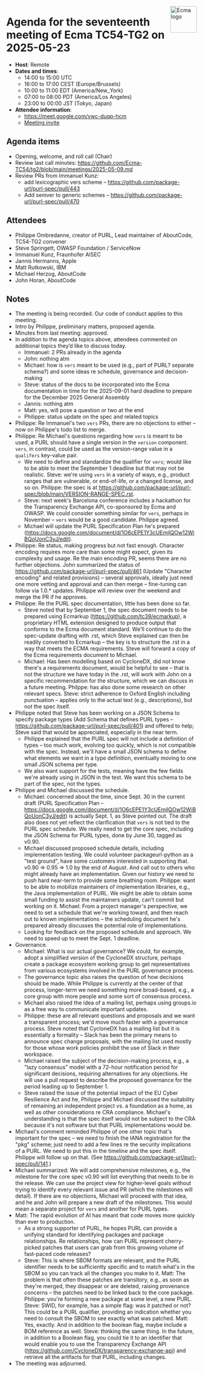 <img src="https://tc54.org/images/ecma.svg" align="right" height="70" alt="Ecma logo" /> <!-- markdownlint-disable-line MD041 -->

# Agenda for the seventeenth meeting of Ecma TC54-TG2 on 2025-05-23

- **Host**: Remote
- **Dates and times**:
    - 14:00 to 15:00 UTC
    - 16:00 to 17:00 CEST (Europe/Brussels)
    - 10:00 to 11:00 EDT (America/New_York)
    - 07:00 to 08:00 PDT (America/Los Angeles)
    - 23:00 to 00:00 JST (Tokyo, Japan)
- **Attendee information**:
    - https://meet.google.com/vwc-duqp-hcm
    - [Meeting invite](https://calendar.google.com/calendar/event?action=TEMPLATE&tmeid=NzAzNjU3ZTk3NHVzYTRsMjdnaG5jbGVkb2VfMjAyNTA1MjNUMTQwMDAwWiBjX2MwODYxYWJlYmRmNjllZjBkZmVjNjgxM2IyN2JmYzdjMjk3ZDU5MThiM2EyZTk3NmZjYTdiYmViMzg1OGE5YjNAZw&tmsrc=c_c0861abebdf69ef0dfec6813b27bfc7c297d5918b3a2e976fca7bbeb3858a9b3%40group.calendar.google.com)

## Agenda items
- Opening, welcome, and roll call (Chair)
- Review last call minutes: https://github.com/Ecma-TC54/tg2/blob/main/meetings/2025-05-09.md
- Review PRs from Immanuel Kunz:
    - add lexicographic vers scheme – https://github.com/package-url/purl-spec/pull/443
    - Add semver to generic schemes – https://github.com/package-url/purl-spec/pull/470

## Attendees
- Philippe Ombredanne, creator of PURL, Lead maintainer of AboutCode, TC54-TG2 convener
- Steve Springett, OWASP Foundation / ServiceNow
- Immanuel Kunz, Fraunhofer AISEC
- Jannis Hermanns, Apple
- Matt Rutkowski, IBM
- Michael Herzog, AboutCode
- John Horan, AboutCode

## Notes
- The meeting is being recorded.  Our code of conduct applies to this meeting.
- Intro by Philippe, preliminary matters, proposed agenda.
- Minutes from last meeting: approved.
- In addition to the agenda topics above, attendees commented on additional topics they’d like to discuss today.
    - Immanuel: 2 PRs already in the agenda
    - John: nothing atm
    - Michael: how is `vers` meant to be used (e.g., part of PURL? separate schema?) and some ideas re schedule, governance and decision-making
    - Steve: status of the docs to be incorporated into the Ecma documentation in time for the 2025-09-01 hard deadline to prepare for the December 2025 General Assembly
    - Jannis: nothing atm
    - Matt: yes, will pose a question or two at the end
    - Philippe: status update on the spec and related topics
- Philippe: Re Immanuel's two `vers` PRs, there are no objections to either – now on Philippe's todo list to merge.
- Philippe: Re Michael's questions regarding how `vers` is meant to be used, a PURL should have a single version in the `version` component.  `vers`, in contrast, could be used as the version-range value in a `qualifers` key-value pair.
    - We need to define and standardize the qualifier for `vers`; would like to be able to meet the September 1 deadline but that may not be realistic.  Steve: we're using `vers` in a variety of ways, e.g., product ranges that are vulnerable, or end-of-life, or a changed license, and so on.  Philippe: the spec is at https://github.com/package-url/purl-spec/blob/main/VERSION-RANGE-SPEC.rst.
    - Steve: next week's Barcelona conference includes a hackathon for the Transparency Exchange API, co-sponsored by Ecma and OWASP.  We could consider something similar for `vers`, perhaps in November – `vers` would be a good candidate.  Philippe agreed.
    - Michael will update the PURL Specification Plan he's prepared (https://docs.google.com/document/d/1O6cEPE1Y3cUEmjlQOw12WiBQoUonC3yJ/edit).
- Philippe: Re status, making progress but not fast enough.  Character encoding requires more care than some might expect, given its complexity and usage.  Re the main encoding PR, seems there are no further objections.  John summarized the status of https://github.com/package-url/purl-spec/pull/461 (Update "Character encoding" and related provisions) – several approvals, ideally just need one more vetting and approval and can then merge – fine-tuning can follow via 1.0.* updates.  Philippe will review over the weekend and merge the PR if he approves.
- Philippe: Re the PURL spec documentation, little has been done so far.
    - Steve noted that by September 1, the spec document needs to be prepared using Ecmarkup (https://github.com/tc39/ecmarkup), a proprietary HTML extension designed to produce output that conforms to the Ecma document standard.  We'll continue to do the spec-update drafting with .rst, which Steve explained can then be readily converted to Ecmarkup – the key is to structure the .rst in a way that meets the ECMA requirements.  Steve will forward a copy of the Ecma requirements document to Michael.
    - Michael: Has been modelling based on CycloneDX, did not know there's a requirements document, would be helpful to see – that is not the structure we have today in the .rst, will work with John on a specific recommendation for the structure, which we can discuss in a future meeting.  Philppe: has also done some research on other relevant specs.  Steve: strict adherence to Oxford English including punctuation – applies only to the actual text (e.g., descriptions), but not the spec itself.
- Philippe noted that Steve has been working on a JSON Schema to specify package types (Add Schema that defines PURL types – https://github.com/package-url/purl-spec/pull/401) and offered to help; Steve said that would be appreciated, especially in the near term.
    - Philippe explained that the PURL spec will not include a definition of types – too much work, evolving too quickly, which is not compatible with the spec.  Instead, we'll have a small JSON schema to define what elements we want in a type definition, eventually moving to one small JSON schema per type.
    - We also want support for the tests, meaning have the few fields we're already using in JSON in the test.  We want this schema to be part of the spec, not the types.
- Philippe and Michael discussed the schedule.
    - Michael: concerned about the time, since Sept. 30 in the current draft (PURL Specification Plan – https://docs.google.com/document/d/1O6cEPE1Y3cUEmjlQOw12WiBQoUonC3yJ/edit) is actually Sept. 1, as Steve pointed out.  The draft also does not yet reflect the clarification that `vers` is not tied to the PURL spec schedule.  We really need to get the core spec, including the JSON Schema for PURL types, done by June 30, tagged as v0.90.
    - Michael discussed proposed schedule details, including implementation testing.  We could volunteer packageurl-python as a "test ground", have some customers interested in supporting that.  v0.90 ⇒ 0.95 ⇒ 1.0 by the end of August.  And call out to others who might already have an implementation.  Given our history we need to push hard near-term to provide some breathing room.  Philippe: want to be able to mobilize maintainers of implementation libraries, e.g., the Java implementation of PURL.  We might be able to obtain some small funding to assist the maintainers update, can't commit but working on it.  Michael: From a project manager's perspective, we need to set a schedule that we're working toward, and then reach out to known implementations – the scheduling document he's prepared already discusses the potential role of implementations.
    - Looking for feedback on the proposed schedule and approach.  We need to speed up to meet the Sept. 1 deadline.
- Governance.
    - Michael: What is our actual governance?  We could, for example, adopt a simplified version of the CycloneDX structure, perhaps create a package ecosystem working group to get representatives from various ecosystems involved in the PURL governance process.
    - The governance topic also raises the question of how decisions should be made.  While Philippe is currently at the center of that process, longer-term we need something more broad-based, e.g., a core group with more people and some sort of consensus process.
    - Michael also raised the idea of a mailing list, perhaps using groups.io as a free way to communicate important updates.
    - Philippe: these are all relevant questions and proposals and we want a transparent process; we'd move much faster with a governance process.  Steve noted that CycloneDX has a mailing list but it is essentially a formality – Slack has been the primary means to announce spec change proposals, with the mailing list used mostly for those whose work policies prohibit the use of Slack in their workspace.
    - Michael raised the subject of the decision-making process, e.g., a "lazy consensus" model with a 72-hour notification period for significant decisions, requiring alternatives for any objections.  He will use a pull request to describe the proposed governance for the period leading up to September 1.
    - Steve raised the issue of the potential impact of the EU Cyber Resilience Act and he, Philippe and Michael discussed the suitability of remaining an independent project vs. a foundation as a home, as well as other considerations re CRA compliance.  Michael's understanding is that the spec itself would not be subject to the CRA because it's not software but that PURL implementations would be.
- Michael's comment reminded Philippe of one other topic that's important for the spec – we need to finish the IANA registration for the "pkg" scheme; just need to add a few lines re the security implications of a PURL.  We need to put this in the timeline and the spec itself.  Philippe will follow up on that.  (See https://github.com/package-url/purl-spec/pull/141.)
- Michael summarized: We will add comprehensive milestones, e.g., the milestone for the core spec v0.90 will list everything that needs to be in the release.  We can use the project view for higher-level goals without trying to identify every relevant issue and PR (which the milestones will detail).  If there are no objections, Michael will proceed with that idea, and he and John will prepare a new draft of the milestones.  This would mean a separate project for `vers` and another for PURL types.
- Matt: The rapid evolution of AI has meant that code moves more quickly than ever to production.
    - As a strong supporter of PURL, he hopes PURL can provide a unifying standard for identifying packages and package relationships.  Re relationships, how can PURL represent cherry-picked patches that users can grab from this growing volume of fast-paced code releases?
    - Steve: This is where SBOM formats are relevant, and the PURL identifier needs to be sufficiently specific and to match what's in the SBOM so you can track all the changes you make to it.  Matt: The problem is that often these patches are transitory, e.g., as soon as they're merged, they disappear or are deleted, raising provenance concerns – the patches need to be linked back to the core package.  Philippe: you're forming a new package at some level, a new PURL.  Steve: SWID, for example, has a simple flag: was it patched or not?  This could be a PURL qualifier, providing an indication whether you need to consult the SBOM to see exactly what was patched.  Matt: Yes, exactly.  And in addition to the boolean flag, maybe include a BOM reference as well.  Steve: thinking the same thing.  In the future, in addition to a Boolean flag, you could tie it to an identifier that would enable you to use the Transparency Exchange API (https://github.com/CycloneDX/transparency-exchange-api) and retrieve all the artifacts for that PURL, including changes.
- The meeting was adjourned.
